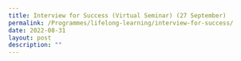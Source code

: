 ```yaml
---
title: Interview for Success (Virtual Seminar) (27 September)
permalink: /Programmes/lifelong-learning/interview-for-success/
date: 2022-08-31
layout: post
description: ""
---
```

